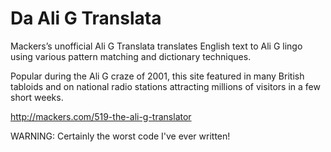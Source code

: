 Da Ali G Translata
==================

Mackers’s unofficial Ali G Translata translates English text to Ali G lingo
using various pattern matching and dictionary techniques.

Popular during the Ali G craze of 2001, this site featured in many British
tabloids and on national radio stations attracting millions of visitors in a
few short weeks.

http://mackers.com/519-the-ali-g-translator

WARNING: Certainly the worst code I've ever written!


